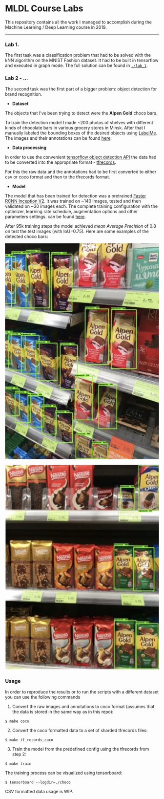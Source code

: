 # MLDL Course Labs

This repository contains all the work I managed to accomplish during the Machine Learning / Deep Learning course in 2019.

___
### Lab 1.

The first task was a classification problem that had to be solved with the kNN algorithm on the MNIST Fashion dataset. It had to be built in tensorflow and executed in graph mode. The full solution can be found in [`./lab_1`](https://github.com/ivanklimuk/mldl_rfikt_master_2/blob/master/lab_1/Lab1_mnist_fashion_knn.ipynb).

### Lab 2 - ...

The second task was the first part of a bigger problem: object detection for brand recognition.

- **Dataset**

The objects that I've been trying to detect were the **Alpen Gold** choco bars.

To train the detection model I made ~200 photos of shelves with different kinds of chocolate bars in various grocery stores in Minsk. After that I manually labeled the bounding boxes of the desired objects using [LabelMe](https://github.com/wkentaro/labelme). The images and their annotations can be found [here](https://drive.google.com/drive/folders/1nZRoNVYz3svrYwFDouooG08ARWpEFA7k?usp=sharing).

- **Data processing**

In order to use the convenient [tensorflow object detection API](https://github.com/tensorflow/models/tree/master/research/object_detection) the data had to be converted into the appropriate format - [tfrecords](https://www.tensorflow.org/tutorials/load_data/tfrecord).

For this the raw data and the annotations had to be first converted to either csv or coco format and then to the tfrecords format.

- **Model**

The model that has been trained for detection was a pretrained [Faster RCNN Inception V2](https://github.com/tensorflow/models/blob/master/research/object_detection/g3doc/detection_model_zoo.md). It was trained on ~140 images, tested and then validated on ~30 images each. The complete training configuration with the optimizer, learning rate schedule, augmentation options and other parameters settings. can be found [here](https://github.com/ivanklimuk/mldl_rfikt_master_2/blob/master/choco/model/train_coco.config).

After 95k training steps the model achieved *mean Average Precision* of 0.8 on test the test images (with IoU=0.75). Here are some examples of the detected choco bars:

![example1](example1.png)

![example2](example2.png)

### Usage

In order to reproduce the results or to run the scripts with a different dataset you can use the following commands

1. Convert the raw images and annotations to coco format (assumes that the data is stored in the same way as in this repo):
```
$ make coco
```

2. Convert the coco formatted data to a set of sharded tfrecords files:
```
$ make tf_records_coco
```

3. Train the model from the predefined config using the tfrecords from step 2:
```
$ make train
```

The training process can be visualized using tensorboard:
```
$ tensorboard --logdir=./choco
```

CSV formatted data usage is WIP.

